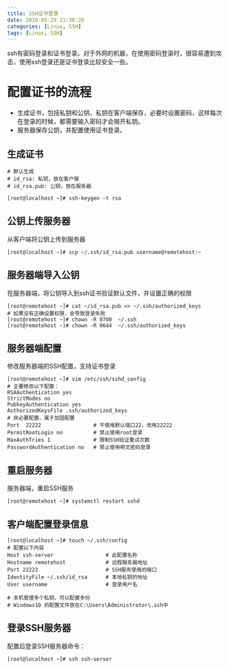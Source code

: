 ```yaml
---
title: SSH证书登录
date: 2018-05-29 21:30:20
categories: [Linux, SSH]
tags: [Linux, SSH]
---
```

ssh有密码登录和证书登录。对于外网的机器，在使用密码登录时，很容易遭到攻击，使用ssh登录还是证书登录比较安全一些。
<!--more-->
# 配置证书的流程
 - 生成证书，包括私钥和公钥，私钥在客户端保存，必要时设置密码，这样每次在登录的时候，都需要输入密码才会揭开私钥。
 - 服务器保存公钥，并配置使用证书登录。

## 生成证书
```
# 默认生成
# id_rsa: 私钥，放在客户端
# id_rsa.pub: 公钥，放在服务器

[root@localhost ~]# ssh-keygen -t rsa
```
## 公钥上传服务器
从客户端将公钥上传到服务器
```
[root@localhost ~]# scp ~/.ssh/id_rsa.pub username@remotehost:~
```
## 服务器端导入公钥
在服务器端，将公钥导入到ssh证书验证默认文件，并设置正确的权限
```
[root@remotehost ~]# cat ~/id_rsa.pub >> ~/.ssh/authorized_keys
# 如果没有正确设置权限，会导致登录失败
[root@remotehost ~]# chown -R 0700  ~/.ssh
[root@remotehost ~]# chown -R 0644  ~/.ssh/authorized_keys
```
## 服务器端配置
修改服务器端的SSH配置，支持证书登录
```
[root@remotehost ~]# vim /etc/ssh/sshd_config
# 主要修改以下配置：
RSAAuthentication yes
StrictModes no
PubkeyAuthentication yes
AuthorizedKeysFile .ssh/authorized_keys
# 非必要配置，属于加固配置
Port  22222                 # 不使用默认端口22，改用22222
PermitRootLogin no          # 禁止使用root登录
MaxAuthTries 1              # 限制SSH验证重试次数
PasswordAuthentication no   # 禁止使用明文密码登录
```
## 重启服务器
服务器端，重启SSH服务
```
[root@remotehost ~]# systemctl restart sshd
```
## 客户端配置登录信息
```
[root@localhost ~]# touch ~/.ssh/config
# 配置以下内容
Host ssh-server                 # 此配置名称
Hostname remotehost             # 远程服务器地址
Port 22222                      # SSH服务使用的端口
IdentityFile ~/.ssh/id_rsa      # 本地私钥的地址
User username                   # 登录用户名

# 本机管理多个私钥，可以配置多份
# Windows10 的配置文件放在C:\Users\Administrator\.ssh中
```
## 登录SSH服务器
配置后登录SSH服务器命令：
```
[root@localhost ~]# ssh ssh-server
```
